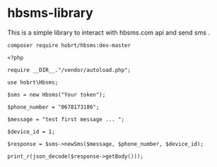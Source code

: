 # hbsms-library
This is a simple library to interact with hbsms.com api and send sms .

```
composer require hobrt/hbsms:dev-master
```


```
<?php

require __DIR__."/vendor/autoload.php";

use hobrt\Hbsms;

$sms = new Hbsms("Your token");

$phone_number = "0678173186";

$message = "test first message ... ";

$device_id = 1;

$response = $sms->newSms($message, $phone_number, $device_id);

print_r(json_decode($response->getBody()));
```
